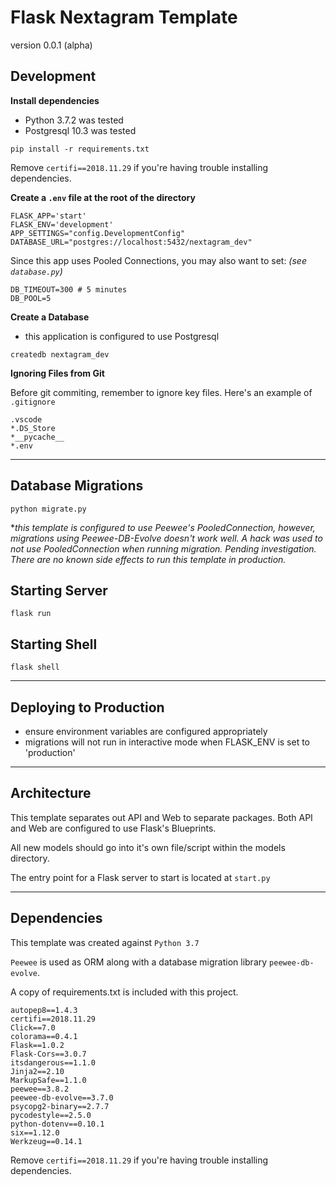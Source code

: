 # Flask Nextagram Template

version 0.0.1 (alpha)

## Development

**Install dependencies**

- Python 3.7.2 was tested
- Postgresql 10.3 was tested

```
pip install -r requirements.txt
```

Remove `certifi==2018.11.29` if you're having trouble installing dependencies.

**Create a `.env` file at the root of the directory**

```
FLASK_APP='start'
FLASK_ENV='development'
APP_SETTINGS="config.DevelopmentConfig"
DATABASE_URL="postgres://localhost:5432/nextagram_dev"
```

Since this app uses Pooled Connections, you may also want to set: _(see `database.py`)_

```
DB_TIMEOUT=300 # 5 minutes
DB_POOL=5
```

**Create a Database**

- this application is configured to use Postgresql

```
createdb nextagram_dev
```

**Ignoring Files from Git**

Before git commiting, remember to ignore key files. Here's an example of `.gitignore`

```
.vscode
*.DS_Store
*__pycache__
*.env
```

---
## Database Migrations

```
python migrate.py
```

\*_this template is configured to use Peewee's PooledConnection, however, migrations using Peewee-DB-Evolve doesn't work well. A hack was used to not use PooledConnection when running migration. Pending investigation. There are no known side effects to run this template in production._


## Starting Server

```
flask run
```

## Starting Shell

```
flask shell
```

---
## Deploying to Production

- ensure environment variables are configured appropriately
- migrations will not run in interactive mode when FLASK_ENV is set to 'production'

---
## Architecture

This template separates out API and Web to separate packages. Both API and Web are configured to use Flask's Blueprints.

All new models should go into it's own file/script within the models directory.

The entry point for a Flask server to start is located at `start.py`

---
## Dependencies

This template was created against `Python 3.7`

`Peewee` is used as ORM along with a database migration library `peewee-db-evolve`.

A copy of requirements.txt is included with this project.

```
autopep8==1.4.3
certifi==2018.11.29
Click==7.0
colorama==0.4.1
Flask==1.0.2
Flask-Cors==3.0.7
itsdangerous==1.1.0
Jinja2==2.10
MarkupSafe==1.1.0
peewee==3.8.2
peewee-db-evolve==3.7.0
psycopg2-binary==2.7.7
pycodestyle==2.5.0
python-dotenv==0.10.1
six==1.12.0
Werkzeug==0.14.1
```

Remove `certifi==2018.11.29` if you're having trouble installing dependencies.

